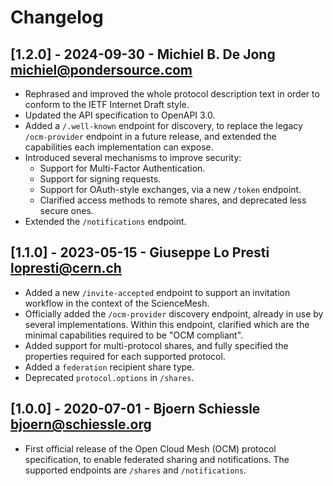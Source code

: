 # Changelog

## [1.2.0] - 2024-09-30 - Michiel B. De Jong <michiel@pondersource.com>

* Rephrased and improved the whole protocol description text
  in order to conform to the IETF Internet Draft style.
* Updated the API specification to OpenAPI 3.0.
* Added a `/.well-known` endpoint for discovery, to replace
  the legacy `/ocm-provider` endpoint in a future release, and
  extended the capabilities each implementation can expose.
* Introduced several mechanisms to improve security:
  * Support for Multi-Factor Authentication.
  * Support for signing requests.
  * Support for OAuth-style exchanges, via a new `/token` endpoint.
  * Clarified access methods to remote shares, and deprecated
    less secure ones.
* Extended the `/notifications` endpoint.

## [1.1.0] - 2023-05-15 - Giuseppe Lo Presti <lopresti@cern.ch>

* Added a new `/invite-accepted` endpoint to support an invitation
  workflow in the context of the ScienceMesh.
* Officially added the `/ocm-provider` discovery endpoint, already
  in use by several implementations. Within this endpoint, clarified
  which are the minimal capabilities required to be "OCM compliant".
* Added support for multi-protocol shares, and fully specified
  the properties required for each supported protocol.
* Added a `federation` recipient share type.
* Deprecated `protocol.options` in `/shares`.

## [1.0.0] - 2020-07-01 - Bjoern Schiessle <bjoern@schiessle.org>

* First official release of the Open Cloud Mesh (OCM) protocol
  specification, to enable federated sharing and notifications.
  The supported endpoints are `/shares` and `/notifications`.

